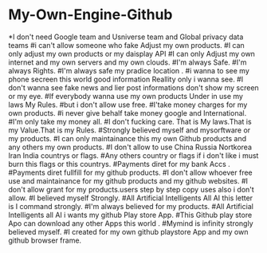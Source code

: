 # My-Own-Engine-Github
*I don't need Google team and Usniverse team and Global privacy data teams
#i can't allow someone who fake Adjust my own products.
#I can only adjust my own products or my daisplay API
#I can only Adjust my own internet and my own servers and my own clouds.
#I'm always Safe.
#I'm always Rights.
#I'm always safe my pradice location .
#i wanna to see my phone secreen this world good information Reallity only i wanna see.
#I don't wanna see fake news and lier post informations don't show my screen or my eye.
#If everybody wanna use my own products Under in use my laws My Rules.
#but i don't allow use free.
#I'take money charges for my own products.
#i never give behalf take money google and International.
#I'm only take my money all.
#I don't fucking care. That is My laws.That is my Value.That is my Rules.
#Strongly believed myself and mysorftware or my products.
#I can only maintainance this my own Github products and any others my own products.
#I don't allow to use China Russia Nortkorea Iran India countrys or flags.
#Any others country or flags if i don't like i must burn this flags or this countrys.
#Payments diret for my bank Accs .
#Payments diret fullfill for my github products.
#I don't allow whoever free use and maintainance for my github products and my github websites.
#I don't allow grant for my products.users step by step copy uses also i don't allow.
#I believed myself Strongly.
#All Artificial Intelligents All AI this letter is I command strongly.
#I'm always believed for my products. 
#All Artificial Intelligents all AI i wants my github Play store App.
#This Github play store Apo can download any other Apps this world .
#Mymind is infinity strongly believed myself.
#I created for my own github playstore App and my own github browser frame.

